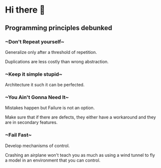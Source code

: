 # Hi there 👋

## Programming principles debunked

### ~Don't Repeat yourself~ 

Generalize only after a threshold of repetition.

Duplications are less costly than wrong abstraction.

### ~Keep it simple stupid~ 

Architecture it such it can be perfected.

### ~You Ain't Gonna Need It~ 

Mistakes happen but Failure is not an option.

Make sure that if there are defects, they either have a workaround and they are in secondary features.

### ~Fail Fast~ 

Develop mechanisms of control.

Crashing an airplane won't teach you as much as using a wind tunnel to fly a model in an environment that you can control.

<!--
**julienreszka/julienreszka** is a ✨ _special_ ✨ repository because its `README.md` (this file) appears on your GitHub profile.

Here are some ideas to get you started:

- 🔭 I’m currently working on ...
- 🌱 I’m currently learning ...
- 👯 I’m looking to collaborate on ...
- 🤔 I’m looking for help with ...
- 💬 Ask me about ...
- 📫 How to reach me: ...
- 😄 Pronouns: ...
- ⚡ Fun fact: ...
-->
